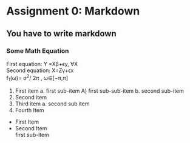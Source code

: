 # Assignment 0: Markdown
## You have to write markdown
### Some Math Equation      
   First equation: Y =Xβ+ϵy, ∀X  
   Second equation: X=Zγ+ϵx     
   f<sub>1</sub>(ω)=
σ<sup>2</sup>/
2π
, ω∈[−π,π]
1. First item a. first sub-item A) first sub-sub-item b. second sub-item
2. Second item
3. Third item a. second sub item
4. Fourth Item

* First Item
* Second Item  
first sub-item



